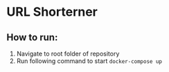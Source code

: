 # URL Shorterner

## How to run:
1. Navigate to root folder of repository
2. Run following command to start
`docker-compose up`
